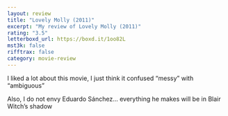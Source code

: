 ```yaml
---
layout: review
title: "Lovely Molly (2011)"
excerpt: "My review of Lovely Molly (2011)"
rating: "3.5"
letterboxd_url: https://boxd.it/1oo82L
mst3k: false
rifftrax: false
category: movie-review
---
```


I liked a lot about this movie, I just think it confused “messy” with “ambiguous”

Also, I do not envy Eduardo Sánchez... everything he makes will be in Blair Witch’s shadow
